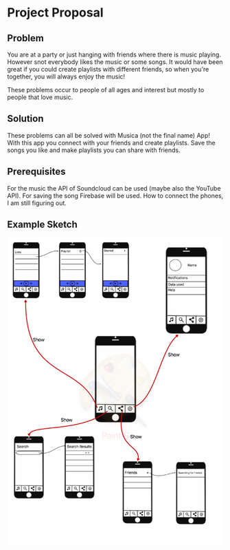 # Project Proposal

## Problem
You are at a party or just hanging with friends where there is music playing. However snot everybody likes the music or some songs. 
It would have been great if you could create playlists with different friends, so when you're together, you will always enjoy the
music!

These problems occur to people of all ages and interest but mostly to people that love music.

## Solution
These problems can all be solved with Musica (not the final name) App! With this app you connect with your friends and create playlists. Save the songs you like and make playlists you can share with friends. 

## Prerequisites
For the music the API of Soundcloud can be used (maybe also the YouTube API). For saving the song Firebase will be used. How to connect 
the phones, I am still figuring out.

## Example Sketch
![](doc/designdoc.png)

